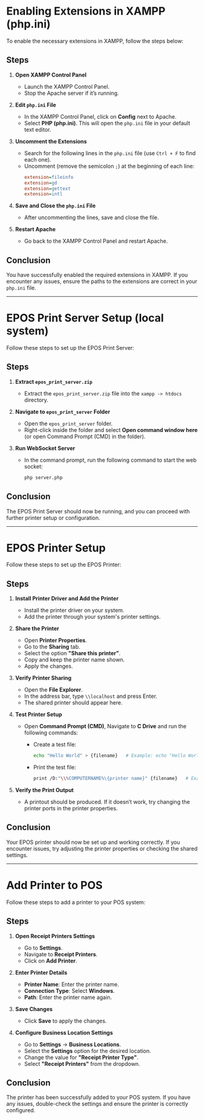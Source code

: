 # Enabling Extensions in XAMPP (php.ini)

To enable the necessary extensions in XAMPP, follow the steps below:

## Steps

1. **Open XAMPP Control Panel**

   - Launch the XAMPP Control Panel.
   - Stop the Apache server if it’s running.

2. **Edit `php.ini` File**

   - In the XAMPP Control Panel, click on **Config** next to Apache.
   - Select **PHP (php.ini)**. This will open the `php.ini` file in your default text editor.

3. **Uncomment the Extensions**

   - Search for the following lines in the `php.ini` file (use `Ctrl + F` to find each one).
   - Uncomment (remove the semicolon `;`) at the beginning of each line:
     ```ini
     extension=fileinfo
     extension=gd
     extension=gettext
     extension=intl
     ```

4. **Save and Close the `php.ini` File**

   - After uncommenting the lines, save and close the file.

5. **Restart Apache**
   - Go back to the XAMPP Control Panel and restart Apache.

## Conclusion

You have successfully enabled the required extensions in XAMPP. If you encounter any issues, ensure the paths to the extensions are correct in your `php.ini` file.

---


# EPOS Print Server Setup (local system)

Follow these steps to set up the EPOS Print Server:

## Steps

1. **Extract `epos_print_server.zip`**

   - Extract the `epos_print_server.zip` file into the `xampp -> htdocs` directory.

2. **Navigate to `epos_print_server` Folder**

   - Open the `epos_print_server` folder.
   - Right-click inside the folder and select **Open command window here** (or open Command Prompt (CMD) in the folder).

3. **Run WebSocket Server**
   - In the command prompt, run the following command to start the web socket:
     ```bash
     php server.php
     ```

## Conclusion

The EPOS Print Server should now be running, and you can proceed with further printer setup or configuration.

---


# EPOS Printer Setup

Follow these steps to set up the EPOS Printer:

## Steps

1. **Install Printer Driver and Add the Printer**

   - Install the printer driver on your system.
   - Add the printer through your system's printer settings.

2. **Share the Printer**

   - Open **Printer Properties**.
   - Go to the **Sharing** tab.
   - Select the option **"Share this printer"**.
   - Copy and keep the printer name shown.
   - Apply the changes.

3. **Verify Printer Sharing**

   - Open the **File Explorer**.
   - In the address bar, type `\\localhost` and press Enter.
   - The shared printer should appear here.

4. **Test Printer Setup**

   - Open **Command Prompt (CMD)**, Navigate to **C Drive** and run the following commands:

     - Create a test file:

       ```bash
       echo "Hello World" > {filename}   # Example: echo "Hello World" > testfile
       ```

     - Print the test file:
       ```bash
       print /D:"\\%COMPUTERNAME%\{printer name}" {filename}   # Example: print /D:"\\%COMPUTERNAME%\EPSON TM-T88IV Receipt" testfile
       ```

5. **Verify the Print Output**
   - A printout should be produced. If it doesn’t work, try changing the printer ports in the printer properties.

## Conclusion

Your EPOS printer should now be set up and working correctly. If you encounter issues, try adjusting the printer properties or checking the shared settings.

---


# Add Printer to POS

Follow these steps to add a printer to your POS system:

## Steps

1. **Open Receipt Printers Settings**

   - Go to **Settings**.
   - Navigate to **Receipt Printers**.
   - Click on **Add Printer**.

2. **Enter Printer Details**

   - **Printer Name**: Enter the printer name.
   - **Connection Type**: Select **Windows**.
   - **Path**: Enter the printer name again.

3. **Save Changes**

   - Click **Save** to apply the changes.

4. **Configure Business Location Settings**
   - Go to **Settings** -> **Business Locations**.
   - Select the **Settings** option for the desired location.
   - Change the value for **"Receipt Printer Type"**.
   - Select **"Receipt Printers"** from the dropdown.

## Conclusion

The printer has been successfully added to your POS system. If you have any issues, double-check the settings and ensure the printer is correctly configured.
